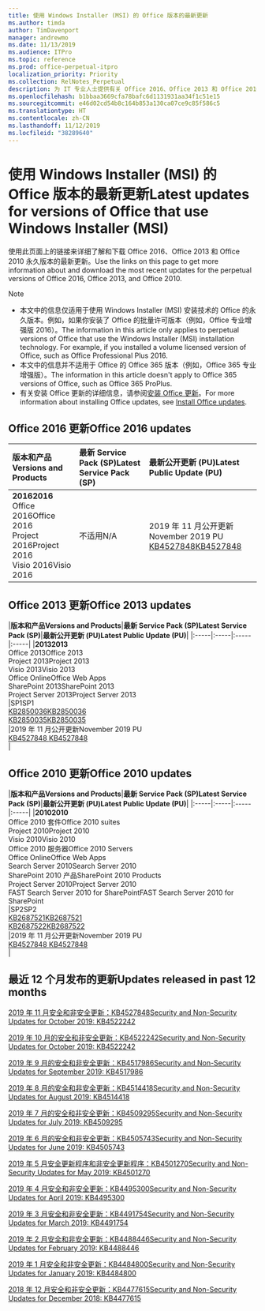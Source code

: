 ```yaml
---
title: 使用 Windows Installer (MSI) 的 Office 版本的最新更新
ms.author: timda
author: TimDavenport
manager: andrewmo
ms.date: 11/13/2019
ms.audience: ITPro
ms.topic: reference
ms.prod: office-perpetual-itpro
localization_priority: Priority
ms.collection: RelNotes_Perpetual
description: 为 IT 专业人士提供有关 Office 2016、Office 2013 和 Office 2010 永久版本的最新更新信息的链接
ms.openlocfilehash: b1bbaa3669cfa78bafc6d1131931aa34f1c51e15
ms.sourcegitcommit: e46d02cd54b8c164b853a130ca07ce9c85f586c5
ms.translationtype: HT
ms.contentlocale: zh-CN
ms.lasthandoff: 11/12/2019
ms.locfileid: "38289640"
---
```

# <a name="latest-updates-for-versions-of-office-that-use-windows-installer-msi"></a><span data-ttu-id="54b0b-103">使用 Windows Installer (MSI) 的 Office 版本的最新更新</span><span class="sxs-lookup"><span data-stu-id="54b0b-103">Latest updates for versions of Office that use Windows Installer (MSI)</span></span>

<span data-ttu-id="54b0b-104">使用此页面上的链接来详细了解和下载 Office 2016、Office 2013 和 Office 2010 永久版本的最新更新。</span><span class="sxs-lookup"><span data-stu-id="54b0b-104">Use the links on this page to get more information about and download the most recent updates for the perpetual versions of Office 2016, Office 2013, and Office 2010.</span></span>
  
 
> [!NOTE]
> - <span data-ttu-id="54b0b-p101">本文中的信息仅适用于使用 Windows Installer (MSI) 安装技术的 Office 的永久版本。例如，如果你安装了 Office 的批量许可版本（例如，Office 专业增强版 2016）。</span><span class="sxs-lookup"><span data-stu-id="54b0b-p101">The information in this article only applies to perpetual versions of Office that use the Windows Installer (MSI) installation technology. For example, if you installed a volume licensed version of Office, such as Office Professional Plus 2016.</span></span>
> - <span data-ttu-id="54b0b-107">本文中的信息并不适用于 Office 的 Office 365 版本（例如，Office 365 专业增强版）。</span><span class="sxs-lookup"><span data-stu-id="54b0b-107">The information in this article doesn't apply to Office 365 versions of Office, such as Office 365 ProPlus.</span></span>
> - <span data-ttu-id="54b0b-108">有关安装 Office 更新的详细信息，请参阅[安装 Office 更新](https://support.office.com/article/2ab296f3-7f03-43a2-8e50-46de917611c5)。</span><span class="sxs-lookup"><span data-stu-id="54b0b-108">For more information about installing Office updates, see [Install Office updates](https://support.office.com/article/2ab296f3-7f03-43a2-8e50-46de917611c5).</span></span> 


## <a name="office-2016-updates"></a><span data-ttu-id="54b0b-109">Office 2016 更新</span><span class="sxs-lookup"><span data-stu-id="54b0b-109">Office 2016 updates</span></span>

|<span data-ttu-id="54b0b-110">**版本和产品**</span><span class="sxs-lookup"><span data-stu-id="54b0b-110">**Versions and Products**</span></span>|<span data-ttu-id="54b0b-111">**最新 Service Pack (SP)**</span><span class="sxs-lookup"><span data-stu-id="54b0b-111">**Latest Service Pack (SP)**</span></span>|<span data-ttu-id="54b0b-112">**最新公开更新 (PU)**</span><span class="sxs-lookup"><span data-stu-id="54b0b-112">**Latest Public Update (PU)**</span></span>|
|:-----|:-----|:-----|
|<span data-ttu-id="54b0b-113">**2016**</span><span class="sxs-lookup"><span data-stu-id="54b0b-113">**2016**</span></span> <br/> <span data-ttu-id="54b0b-114">Office 2016</span><span class="sxs-lookup"><span data-stu-id="54b0b-114">Office 2016</span></span>  <br/> <span data-ttu-id="54b0b-115">Project 2016</span><span class="sxs-lookup"><span data-stu-id="54b0b-115">Project 2016</span></span>  <br/> <span data-ttu-id="54b0b-116">Visio 2016</span><span class="sxs-lookup"><span data-stu-id="54b0b-116">Visio 2016</span></span>  <br/> |<span data-ttu-id="54b0b-117">不适用</span><span class="sxs-lookup"><span data-stu-id="54b0b-117">N/A</span></span>  <br/> |<span data-ttu-id="54b0b-118">2019 年 11 月公开更新</span><span class="sxs-lookup"><span data-stu-id="54b0b-118">November 2019 PU</span></span>  <br/> [<span data-ttu-id="54b0b-119">KB4527848</span><span class="sxs-lookup"><span data-stu-id="54b0b-119">KB4527848</span></span>](https://support.microsoft.com/help/4527848) <br/> |
   
## <a name="office-2013-updates"></a><span data-ttu-id="54b0b-120">Office 2013 更新</span><span class="sxs-lookup"><span data-stu-id="54b0b-120">Office 2013 updates</span></span>

|<span data-ttu-id="54b0b-121">**版本和产品**</span><span class="sxs-lookup"><span data-stu-id="54b0b-121">**Versions and Products**</span></span>|<span data-ttu-id="54b0b-122">**最新 Service Pack (SP)**</span><span class="sxs-lookup"><span data-stu-id="54b0b-122">**Latest Service Pack (SP)**</span></span>|<span data-ttu-id="54b0b-123">**最新公开更新 (PU)**</span><span class="sxs-lookup"><span data-stu-id="54b0b-123">**Latest Public Update (PU)**</span></span>|
|:-----|:-----|:-----|:-----|
|<span data-ttu-id="54b0b-124">**2013**</span><span class="sxs-lookup"><span data-stu-id="54b0b-124">**2013**</span></span> <br/> <span data-ttu-id="54b0b-125">Office 2013</span><span class="sxs-lookup"><span data-stu-id="54b0b-125">Office 2013</span></span>  <br/> <span data-ttu-id="54b0b-126">Project 2013</span><span class="sxs-lookup"><span data-stu-id="54b0b-126">Project 2013</span></span>  <br/> <span data-ttu-id="54b0b-127">Visio 2013</span><span class="sxs-lookup"><span data-stu-id="54b0b-127">Visio 2013</span></span>  <br/> <span data-ttu-id="54b0b-128">Office Online</span><span class="sxs-lookup"><span data-stu-id="54b0b-128">Office Web Apps</span></span>  <br/> <span data-ttu-id="54b0b-129">SharePoint 2013</span><span class="sxs-lookup"><span data-stu-id="54b0b-129">SharePoint 2013</span></span>  <br/> <span data-ttu-id="54b0b-130">Project Server 2013</span><span class="sxs-lookup"><span data-stu-id="54b0b-130">Project Server 2013</span></span>  <br/> |<span data-ttu-id="54b0b-131">SP1</span><span class="sxs-lookup"><span data-stu-id="54b0b-131">SP1</span></span> <br/> [<span data-ttu-id="54b0b-132">KB2850036</span><span class="sxs-lookup"><span data-stu-id="54b0b-132">KB2850036</span></span>](https://support.microsoft.com/kb/2850036) <br/>[<span data-ttu-id="54b0b-133">KB2850035</span><span class="sxs-lookup"><span data-stu-id="54b0b-133">KB2850035</span></span>](https://support.microsoft.com/kb/2850035) <br/> |<span data-ttu-id="54b0b-134">2019 年 11 月公开更新</span><span class="sxs-lookup"><span data-stu-id="54b0b-134">November 2019 PU</span></span>  <br/> [<span data-ttu-id="54b0b-135">KB4527848 </span><span class="sxs-lookup"><span data-stu-id="54b0b-135">KB4527848 </span></span>](https://support.microsoft.com/help/4527848 ) <br/> |
   
## <a name="office-2010-updates"></a><span data-ttu-id="54b0b-136">Office 2010 更新</span><span class="sxs-lookup"><span data-stu-id="54b0b-136">Office 2010 updates</span></span>

|<span data-ttu-id="54b0b-137">**版本和产品**</span><span class="sxs-lookup"><span data-stu-id="54b0b-137">**Versions and Products**</span></span>|<span data-ttu-id="54b0b-138">**最新 Service Pack (SP)**</span><span class="sxs-lookup"><span data-stu-id="54b0b-138">**Latest Service Pack (SP)**</span></span>|<span data-ttu-id="54b0b-139">**最新公开更新 (PU)**</span><span class="sxs-lookup"><span data-stu-id="54b0b-139">**Latest Public Update (PU)**</span></span>|
|:-----|:-----|:-----|:-----|
|<span data-ttu-id="54b0b-140">**2010**</span><span class="sxs-lookup"><span data-stu-id="54b0b-140">**2010**</span></span> <br/> <span data-ttu-id="54b0b-141">Office 2010 套件</span><span class="sxs-lookup"><span data-stu-id="54b0b-141">Office 2010 suites</span></span>  <br/> <span data-ttu-id="54b0b-142">Project 2010</span><span class="sxs-lookup"><span data-stu-id="54b0b-142">Project 2010</span></span>  <br/> <span data-ttu-id="54b0b-143">Visio 2010</span><span class="sxs-lookup"><span data-stu-id="54b0b-143">Visio 2010</span></span>  <br/> <span data-ttu-id="54b0b-144">Office 2010 服务器</span><span class="sxs-lookup"><span data-stu-id="54b0b-144">Office 2010 Servers</span></span>  <br/> <span data-ttu-id="54b0b-145">Office Online</span><span class="sxs-lookup"><span data-stu-id="54b0b-145">Office Web Apps</span></span>  <br/> <span data-ttu-id="54b0b-146">Search Server 2010</span><span class="sxs-lookup"><span data-stu-id="54b0b-146">Search Server 2010</span></span>  <br/> <span data-ttu-id="54b0b-147">SharePoint 2010 产品</span><span class="sxs-lookup"><span data-stu-id="54b0b-147">SharePoint 2010 Products</span></span>  <br/> <span data-ttu-id="54b0b-148">Project Server 2010</span><span class="sxs-lookup"><span data-stu-id="54b0b-148">Project Server 2010</span></span>  <br/> <span data-ttu-id="54b0b-149">FAST Search Server 2010 for SharePoint</span><span class="sxs-lookup"><span data-stu-id="54b0b-149">FAST Search Server 2010 for SharePoint</span></span>  <br/> |<span data-ttu-id="54b0b-150">SP2</span><span class="sxs-lookup"><span data-stu-id="54b0b-150">SP2</span></span> <br/>[<span data-ttu-id="54b0b-151">KB2687521</span><span class="sxs-lookup"><span data-stu-id="54b0b-151">KB2687521</span></span>](https://support.microsoft.com/kb/2687521) <br/> [<span data-ttu-id="54b0b-152">KB2687522</span><span class="sxs-lookup"><span data-stu-id="54b0b-152">KB2687522</span></span>](https://support.microsoft.com/kb/2687522) <br/> |<span data-ttu-id="54b0b-153">2019 年 11 月公开更新</span><span class="sxs-lookup"><span data-stu-id="54b0b-153">November 2019 PU</span></span>  <br/> [<span data-ttu-id="54b0b-154">KB4527848 </span><span class="sxs-lookup"><span data-stu-id="54b0b-154">KB4527848 </span></span>](https://support.microsoft.com/help/4527848 ) <br/>|
   

   
## <a name="updates-released-in-past-12-months"></a><span data-ttu-id="54b0b-155">最近 12 个月发布的更新</span><span class="sxs-lookup"><span data-stu-id="54b0b-155">Updates released in past 12 months</span></span>

[<span data-ttu-id="54b0b-156">2019 年 11 月安全和非安全更新：KB4527848</span><span class="sxs-lookup"><span data-stu-id="54b0b-156">Security and Non-Security Updates for October 2019: KB4522242</span></span>](https://support.microsoft.com/help/4527848)

[<span data-ttu-id="54b0b-157">2019 年 10 月的安全和非安全更新：KB4522242</span><span class="sxs-lookup"><span data-stu-id="54b0b-157">Security and Non-Security Updates for October 2019: KB4522242</span></span>](https://support.microsoft.com/help/4522242)

[<span data-ttu-id="54b0b-158">2019 年 9 月的安全和非安全更新：KB4517986</span><span class="sxs-lookup"><span data-stu-id="54b0b-158">Security and Non-Security Updates for September 2019: KB4517986</span></span>](https://support.microsoft.com/help/4517986 )

[<span data-ttu-id="54b0b-159">2019 年 8 月的安全和非安全更新：KB4514418</span><span class="sxs-lookup"><span data-stu-id="54b0b-159">Security and Non-Security Updates for August 2019: KB4514418</span></span>](https://support.microsoft.com/help/4514418)

[<span data-ttu-id="54b0b-160">2019 年 7 月的安全和非安全更新：KB4509295</span><span class="sxs-lookup"><span data-stu-id="54b0b-160">Security and Non-Security Updates for July 2019: KB4509295</span></span>](https://support.microsoft.com/help/4509295)

[<span data-ttu-id="54b0b-161">2019 年 6 月的安全和非安全更新：KB4505743</span><span class="sxs-lookup"><span data-stu-id="54b0b-161">Security and Non-Security Updates for June 2019: KB4505743</span></span>](https://support.microsoft.com/help/4505743)

[<span data-ttu-id="54b0b-162">2019 年 5 月安全更新程序和非安全更新程序：KB4501270</span><span class="sxs-lookup"><span data-stu-id="54b0b-162">Security and Non-Security Updates for May 2019: KB4501270 </span></span>](https://support.microsoft.com/zh-CN/help/4501270)

[<span data-ttu-id="54b0b-163">2019 年 4 月安全和非安全更新：KB4495300</span><span class="sxs-lookup"><span data-stu-id="54b0b-163">Security and Non-Security Updates for April 2019: KB4495300</span></span>](https://support.microsoft.com/zh-CN/help/4495300)

[<span data-ttu-id="54b0b-164">2019 年 3 月安全和非安全更新：KB4491754</span><span class="sxs-lookup"><span data-stu-id="54b0b-164">Security and Non-Security Updates for March 2019: KB4491754</span></span>](https://support.microsoft.com/zh-CN/help/4491754) 

[<span data-ttu-id="54b0b-165">2019 年 2 月安全和非安全更新：KB4488446</span><span class="sxs-lookup"><span data-stu-id="54b0b-165">Security and Non-Security Updates for February 2019: KB4488446</span></span>](https://support.microsoft.com/help/4488446)

[<span data-ttu-id="54b0b-166">2019 年 1 月安全和非安全更新：KB4484800</span><span class="sxs-lookup"><span data-stu-id="54b0b-166">Security and Non-Security Updates for January 2019: KB4484800</span></span>](https://support.microsoft.com/help/4484800)

[<span data-ttu-id="54b0b-167">2018 年 12 月安全和非安全更新：KB4477615</span><span class="sxs-lookup"><span data-stu-id="54b0b-167">Security and Non-Security Updates for December 2018: KB4477615</span></span>](https://support.microsoft.com/help/4477615)





 

   

   

  


  
 
  
 
  

  
   
  
